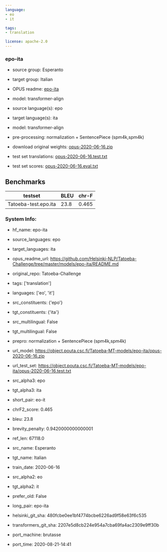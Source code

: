 ```yaml
---
language: 
- eo
- it

tags:
- translation

license: apache-2.0
---
```


### epo-ita

* source group: Esperanto 
* target group: Italian 
*  OPUS readme: [epo-ita](https://github.com/Helsinki-NLP/Tatoeba-Challenge/tree/master/models/epo-ita/README.md)

*  model: transformer-align
* source language(s): epo
* target language(s): ita
* model: transformer-align
* pre-processing: normalization + SentencePiece (spm4k,spm4k)
* download original weights: [opus-2020-06-16.zip](https://object.pouta.csc.fi/Tatoeba-MT-models/epo-ita/opus-2020-06-16.zip)
* test set translations: [opus-2020-06-16.test.txt](https://object.pouta.csc.fi/Tatoeba-MT-models/epo-ita/opus-2020-06-16.test.txt)
* test set scores: [opus-2020-06-16.eval.txt](https://object.pouta.csc.fi/Tatoeba-MT-models/epo-ita/opus-2020-06-16.eval.txt)

## Benchmarks

| testset               | BLEU  | chr-F |
|-----------------------|-------|-------|
| Tatoeba-test.epo.ita 	| 23.8 	| 0.465 |


### System Info: 
- hf_name: epo-ita

- source_languages: epo

- target_languages: ita

- opus_readme_url: https://github.com/Helsinki-NLP/Tatoeba-Challenge/tree/master/models/epo-ita/README.md

- original_repo: Tatoeba-Challenge

- tags: ['translation']

- languages: ['eo', 'it']

- src_constituents: {'epo'}

- tgt_constituents: {'ita'}

- src_multilingual: False

- tgt_multilingual: False

- prepro:  normalization + SentencePiece (spm4k,spm4k)

- url_model: https://object.pouta.csc.fi/Tatoeba-MT-models/epo-ita/opus-2020-06-16.zip

- url_test_set: https://object.pouta.csc.fi/Tatoeba-MT-models/epo-ita/opus-2020-06-16.test.txt

- src_alpha3: epo

- tgt_alpha3: ita

- short_pair: eo-it

- chrF2_score: 0.465

- bleu: 23.8

- brevity_penalty: 0.9420000000000001

- ref_len: 67118.0

- src_name: Esperanto

- tgt_name: Italian

- train_date: 2020-06-16

- src_alpha2: eo

- tgt_alpha2: it

- prefer_old: False

- long_pair: epo-ita

- helsinki_git_sha: 480fcbe0ee1bf4774bcbe6226ad9f58e63f6c535

- transformers_git_sha: 2207e5d8cb224e954a7cba69fa4ac2309e9ff30b

- port_machine: brutasse

- port_time: 2020-08-21-14:41